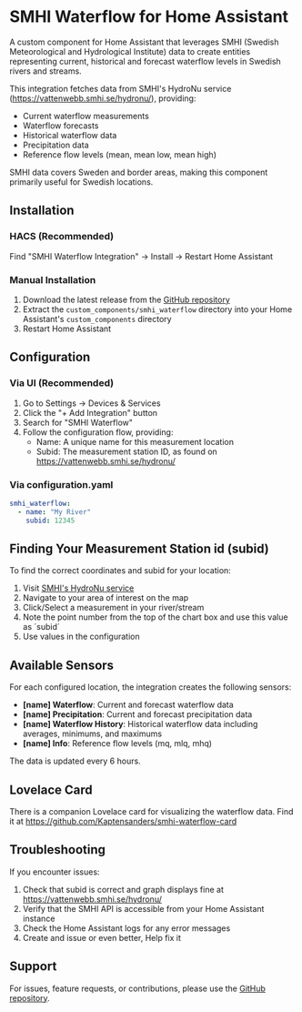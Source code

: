 # SMHI Waterflow for Home Assistant

A custom component for Home Assistant that leverages SMHI (Swedish Meteorological and Hydrological Institute) data to create entities representing current, historical and forecast waterflow levels in Swedish rivers and streams.


This integration fetches data from SMHI's HydroNu service (https://vattenwebb.smhi.se/hydronu/), providing:
- Current waterflow measurements
- Waterflow forecasts
- Historical waterflow data
- Precipitation data
- Reference flow levels (mean, mean low, mean high)

SMHI data covers Sweden and border areas, making this component primarily useful for Swedish locations.

## Installation

### HACS (Recommended)

Find "SMHI Waterflow Integration" -> Install -> Restart Home Assistant

### Manual Installation

1. Download the latest release from the [GitHub repository](https://github.com/Kaptensanders/smhi-waterflow)
2. Extract the `custom_components/smhi_waterflow` directory into your Home Assistant's `custom_components` directory
3. Restart Home Assistant

## Configuration

### Via UI (Recommended)

1. Go to Settings → Devices & Services
2. Click the "+ Add Integration" button
3. Search for "SMHI Waterflow"
4. Follow the configuration flow, providing:
   - Name: A unique name for this measurement location
   - Subid: The measurement station ID, as found on https://vattenwebb.smhi.se/hydronu/

### Via configuration.yaml

```yaml
smhi_waterflow:
  - name: "My River"
    subid: 12345
```

## Finding Your Measurement Station id (subid)

To find the correct coordinates and subid for your location:

1. Visit [SMHI's HydroNu service](https://vattenwebb.smhi.se/hydronu/)
2. Navigate to your area of interest on the map
3. Click/Select a measurement in your river/stream
4. Note the point number from the top of the chart box and use this value as ´subid´
5. Use values in the configuration

## Available Sensors

For each configured location, the integration creates the following sensors:

- **[name] Waterflow**: Current and forecast waterflow data
- **[name] Precipitation**: Current and forecast precipitation data
- **[name] Waterflow History**: Historical waterflow data including averages, minimums, and maximums
- **[name] Info**: Reference flow levels (mq, mlq, mhq)

The data is updated every 6 hours.

## Lovelace Card

There is a companion Lovelace card for visualizing the waterflow data.
Find it at https://github.com/Kaptensanders/smhi-waterflow-card

## Troubleshooting

If you encounter issues:

1. Check that subid is correct and graph displays fine at https://vattenwebb.smhi.se/hydronu/
2. Verify that the SMHI API is accessible from your Home Assistant instance
3. Check the Home Assistant logs for any error messages
4. Create and issue or even better, Help fix it

## Support

For issues, feature requests, or contributions, please use the [GitHub repository](https://github.com/Kaptensanders/smhi-waterflow).


